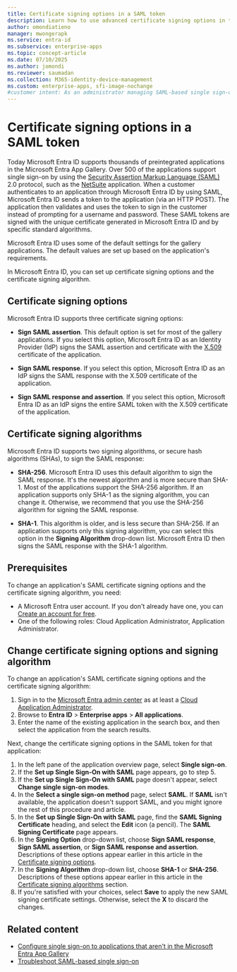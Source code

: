 ```yaml
---
title: Certificate signing options in a SAML token
description: Learn how to use advanced certificate signing options in the SAML token for preintegrated apps in Microsoft Entra ID
author: omondiatieno
manager: mwongerapk
ms.service: entra-id
ms.subservice: enterprise-apps
ms.topic: concept-article
ms.date: 07/10/2025
ms.author: jomondi
ms.reviewer: saumadan
ms.collection: M365-identity-device-management
ms.custom: enterprise-apps, sfi-image-nochange
#customer intent: As an administrator managing SAML-based single sign-on in Microsoft Entra ID, I want to change the certificate signing options and signing algorithm for an application, so that I can ensure the security and compatibility of the SAML tokens used for authentication.
---
```


# Certificate signing options in a SAML token

Today Microsoft Entra ID supports thousands of preintegrated applications in the Microsoft Entra App Gallery. Over 500 of the applications support single sign-on by using the [Security Assertion Markup Language (SAML)](https://wikipedia.org/wiki/Security_Assertion_Markup_Language) 2.0 protocol, such as the [NetSuite](https://azuremarketplace.microsoft.com/marketplace/apps/aad.netsuite) application. When a customer authenticates to an application through Microsoft Entra ID by using SAML, Microsoft Entra ID sends a token to the application (via an HTTP POST). The application then validates and uses the token to sign in the customer instead of prompting for a username and password. These SAML tokens are signed with the unique certificate generated in Microsoft Entra ID and by specific standard algorithms.

Microsoft Entra ID uses some of the default settings for the gallery applications. The default values are set up based on the application's requirements.

In Microsoft Entra ID, you can set up certificate signing options and the certificate signing algorithm.

## Certificate signing options

Microsoft Entra ID supports three certificate signing options:

* **Sign SAML assertion**. This default option is set for most of the gallery applications. If you select this option, Microsoft Entra ID as an Identity Provider (IdP) signs the SAML assertion and certificate with the [X.509](https://wikipedia.org/wiki/X.509) certificate of the application.

* **Sign SAML response**. If you select this option, Microsoft Entra ID as an IdP signs the SAML response with the X.509 certificate of the application.

* **Sign SAML response and assertion**. If you select this option, Microsoft Entra ID as an IdP signs the entire SAML token with the X.509 certificate of the application.

## Certificate signing algorithms

Microsoft Entra ID supports two signing algorithms, or secure hash algorithms (SHAs), to sign the SAML response:

* **SHA-256**. Microsoft Entra ID uses this default algorithm to sign the SAML response. It's the newest algorithm and is more secure than SHA-1. Most of the applications support the SHA-256 algorithm. If an application supports only SHA-1 as the signing algorithm, you can change it. Otherwise, we recommend that you use the SHA-256 algorithm for signing the SAML response.

* **SHA-1**. This algorithm is older, and is less secure than SHA-256. If an application supports only this signing algorithm, you can select this option in the **Signing Algorithm** drop-down list. Microsoft Entra ID then signs the SAML response with the SHA-1 algorithm.

## Prerequisites

To change an application's SAML certificate signing options and the certificate signing algorithm, you need:

- A Microsoft Entra user account. If you don't already have one, you can [Create an account for free](https://azure.microsoft.com/free/?WT.mc_id=A261C142F).
- One of the following roles: Cloud Application Administrator, Application Administrator.


## Change certificate signing options and signing algorithm

To change an application's SAML certificate signing options and the certificate signing algorithm:

1. Sign in to the [Microsoft Entra admin center](https://entra.microsoft.com) as at least a [Cloud Application Administrator](~/identity/role-based-access-control/permissions-reference.md#cloud-application-administrator). 
1. Browse to **Entra ID** > **Enterprise apps** > **All applications**.
1. Enter the name of the existing application in the search box, and then select the application from the search results.

Next, change the certificate signing options in the SAML token for that application:

1. In the left pane of the application overview page, select **Single sign-on**.
1. If the **Set up Single Sign-On with SAML** page appears, go to step 5.
1. If the **Set up Single Sign-On with SAML** page doesn't appear, select **Change single sign-on modes**.
1. In the **Select a single sign-on method** page, select **SAML**. If **SAML** isn't available, the application doesn't support SAML, and you might ignore the rest of this procedure and article.
1. In the **Set up Single Sign-On with SAML** page, find the **SAML Signing Certificate** heading, and select the **Edit** icon (a pencil). The **SAML Signing Certificate** page appears.
1. In the **Signing Option** drop-down list, choose **Sign SAML response**, **Sign SAML assertion**, or **Sign SAML response and assertion**. Descriptions of these options appear earlier in this article in the [Certificate signing options](#certificate-signing-options).
1. In the **Signing Algorithm** drop-down list, choose **SHA-1** or **SHA-256**. Descriptions of these options appear earlier in this article in the [Certificate signing algorithms](#certificate-signing-algorithms) section.
1. If you're satisfied with your choices, select **Save** to apply the new SAML signing certificate settings. Otherwise, select the **X** to discard the changes.

## Related content

- [Configure single sign-on to applications that aren't in the Microsoft Entra App Gallery](~/identity-platform/single-sign-on-saml-protocol.md)
- [Troubleshoot SAML-based single sign-on](./debug-saml-sso-issues.md)
